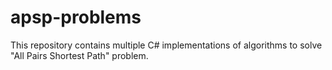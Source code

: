 # apsp-problems
This repository contains multiple C# implementations of algorithms to solve "All Pairs Shortest Path" problem.
